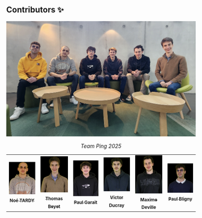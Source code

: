 ## Contributors ✨
<p align="center">
  <img src="Contributors/ping2025.png" alt="Group Photo" width="800px">
</p>
<p align="center">
  <i>Team Ping 2025</i>
</p>
<p align="center">
<table>
  <tr>
    <td align="center">
      <a href="https://fr.linkedin.com/in/noé-tardy-77727b266">
        <img src="Contributors/NoeTardy.jpg" width="100px;" alt="NoeTardy"/>
        <br/>
        <sub><b>Noé TARDY</b></sub>
      </a>
      <br/>
    </td>
    <td align="center">
      <a href="https://fr.linkedin.com/in/thomas-beyet">
        <img src="Contributors/ThomasBeyet.jpg" width="100px;" alt="ThomasBeyet"/>
        <br/>
        <sub><b>Thomas Beyet</b></sub>
      </a>
      <br/>
    </td>
    <td align="center">
      <a href="https://fr.linkedin.com/in/paul-garait-a00447160">
        <img src="Contributors/PaulGarait.jpg" width="100px;" alt="PaulGarait"/>
        <br/>
        <sub><b>Paul Garait</b></sub>
      </a>
      <br/>
    </td>
    <td align="center">
      <a href="https://fr.linkedin.com/in/victor-ducray">
        <img src="Contributors/VictorDucray.jpg" width="100px;" alt="VictorDucray"/>
        <br/>
        <sub><b>Victor Ducray</b></sub>
      </a>
      <br/>
    </td>
     </td>
    <td align="center">
      <a href="https://fr.linkedin.com/in/maxime-deville-19a99b21b">
        <img src="Contributors/MaximeDeville.jpg" width="100px;" alt="MaximeDeville"/>
        <br/>
        <sub><b>Maxime Deville</b></sub>
      </a>
      <br/>
    </td>
  <td align="center">
      <a href="https://fr.linkedin.com/in/paul-bligny-331141151">
        <img src="Contributors/PaulBligny.jpg" width="100px;" alt="PaulBligny"/>
        <br/>
        <sub><b>Paul Bligny</b></sub>
      </a>
      <br/>
    </td>
  </tr>
</table>
</p>
